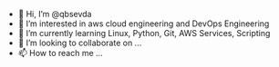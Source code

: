 - 👋 Hi, I’m @qbsevda
- 👀 I’m interested in aws cloud engineering and DevOps Engineering
- 🌱 I’m currently learning Linux, Python, Git, AWS Services, Scripting
- 💞️ I’m looking to collaborate on ...
- 📫 How to reach me ...

<!---
qbsevda/qbsevda is a ✨ special ✨ repository because its `README.md` (this file) appears on your GitHub profile.
You can click the Preview link to take a look at your changes.
--->
